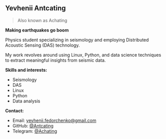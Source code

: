 ## Yevhenii Antcating

> Also known as Achating

**Making earthquakes go boom**

Physics student specializing in seismology and employing Distributed Acoustic Sensing (DAS) technology.

My work revolves around using Linux, Python, and data science techniques to extract meaningful insights from seismic data.

**Skills and interests:**

* Seismology
* DAS
* Linux
* Python
* Data analysis

**Contact:**

* Email: yevhenii.fedorchenko@gmail.com
* GitHub: [@Antcating](https://github.com/Antcating)
* Telegram: [@Achating](https://t.me/Achating)
